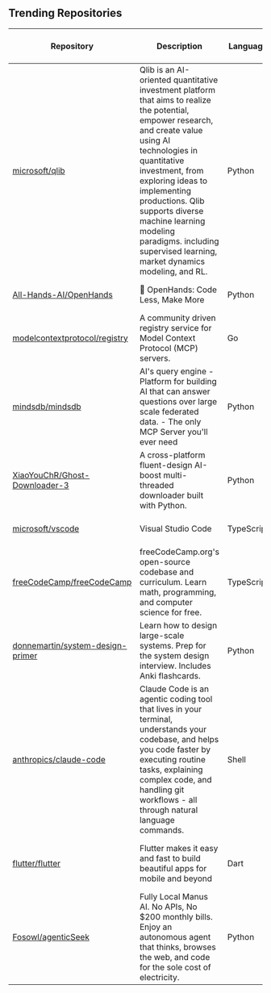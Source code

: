 ## Trending Repositories

| Repository | Description | Language | Stars | Forks | Built By | Current Period Stars |
|------------|-------------|----------|-------|-------|----------|---------------------|
| [microsoft/qlib](https://github.com/microsoft/qlib) | Qlib is an AI-oriented quantitative investment platform that aims to realize the potential, empower research, and create value using AI technologies in quantitative investment, from exploring ideas to implementing productions. Qlib supports diverse machine learning modeling paradigms. including supervised learning, market dynamics modeling, and RL. | Python | 20237 | 3279 | [you-n-g](https://github.com/you-n-g), [bxdd](https://github.com/bxdd), [Derek-Wds](https://github.com/Derek-Wds), [zhupr](https://github.com/zhupr), [lzh222333](https://github.com/lzh222333) | 312 |
| [All-Hands-AI/OpenHands](https://github.com/All-Hands-AI/OpenHands) | 🙌 OpenHands: Code Less, Make More | Python | 55632 | 6246 | [xingyaoww](https://github.com/xingyaoww), [rbren](https://github.com/rbren), [openhands-agent](https://github.com/openhands-agent), [enyst](https://github.com/enyst) | 504 |
| [modelcontextprotocol/registry](https://github.com/modelcontextprotocol/registry) | A community driven registry service for Model Context Protocol (MCP) servers. | Go | 964 | 56 | [sridharavinash](https://github.com/sridharavinash), [toby](https://github.com/toby), [connor4312](https://github.com/connor4312), [tadasant](https://github.com/tadasant), [jspahrsummers](https://github.com/jspahrsummers) | 207 |
| [mindsdb/mindsdb](https://github.com/mindsdb/mindsdb) | AI's query engine - Platform for building AI that can answer questions over large scale federated data. - The only MCP Server you'll ever need | Python | 29033 | 5051 | [StpMax](https://github.com/StpMax), [ZoranPandovski](https://github.com/ZoranPandovski), [George3d6](https://github.com/George3d6), [ea-rus](https://github.com/ea-rus), [MinuraPunchihewa](https://github.com/MinuraPunchihewa) | 269 |
| [XiaoYouChR/Ghost-Downloader-3](https://github.com/XiaoYouChR/Ghost-Downloader-3) | A cross-platform fluent-design AI-boost multi-threaded downloader built with Python. | Python | 1558 | 79 | [XiaoYouChR](https://github.com/XiaoYouChR), [LittleSong2024](https://github.com/LittleSong2024), [Alpha-Qian](https://github.com/Alpha-Qian), [YHX2010](https://github.com/YHX2010), [LittleBlueAWA](https://github.com/LittleBlueAWA) | 126 |
| [microsoft/vscode](https://github.com/microsoft/vscode) | Visual Studio Code | TypeScript | 172467 | 32580 | [bpasero](https://github.com/bpasero), [jrieken](https://github.com/jrieken), [Tyriar](https://github.com/Tyriar), [joaomoreno](https://github.com/joaomoreno), [mjbvz](https://github.com/mjbvz) | 306 |
| [freeCodeCamp/freeCodeCamp](https://github.com/freeCodeCamp/freeCodeCamp) | freeCodeCamp.org's open-source codebase and curriculum. Learn math, programming, and computer science for free. | TypeScript | 418571 | 40193 | [ojeytonwilliams](https://github.com/ojeytonwilliams), [raisedadead](https://github.com/raisedadead), [camperbot](https://github.com/camperbot), [renovate-bot](https://github.com/renovate-bot) | 127 |
| [donnemartin/system-design-primer](https://github.com/donnemartin/system-design-primer) | Learn how to design large-scale systems. Prep for the system design interview. Includes Anki flashcards. | Python | 300765 | 49863 | [donnemartin](https://github.com/donnemartin), [cclauss](https://github.com/cclauss), [satob](https://github.com/satob), [fluency03](https://github.com/fluency03), [linhe0x0](https://github.com/linhe0x0) | 171 |
| [anthropics/claude-code](https://github.com/anthropics/claude-code) | Claude Code is an agentic coding tool that lives in your terminal, understands your codebase, and helps you code faster by executing routine tasks, explaining complex code, and handling git workflows - all through natural language commands. | Shell | 9378 | 519 | [actions-user](https://github.com/actions-user), [bcherny](https://github.com/bcherny), [8enmann](https://github.com/8enmann), [ashwin-ant](https://github.com/ashwin-ant), [sid374](https://github.com/sid374) | 275 |
| [flutter/flutter](https://github.com/flutter/flutter) | Flutter makes it easy and fast to build beautiful apps for mobile and beyond | Dart | 170523 | 28588 | [engine-flutter-autoroll](https://github.com/engine-flutter-autoroll), [jonahwilliams](https://github.com/jonahwilliams), [abarth](https://github.com/abarth), [Hixie](https://github.com/Hixie), [jmagman](https://github.com/jmagman) | 55 |
| [Fosowl/agenticSeek](https://github.com/Fosowl/agenticSeek) | Fully Local Manus AI. No APIs, No $200 monthly bills. Enjoy an autonomous agent that thinks, browses the web, and code for the sole cost of electricity. | Python | 3383 | 360 | [Fosowl](https://github.com/Fosowl), [steveh8758](https://github.com/steveh8758), [ganeshnikhil](https://github.com/ganeshnikhil), [aguspiza](https://github.com/aguspiza) | 133 |
